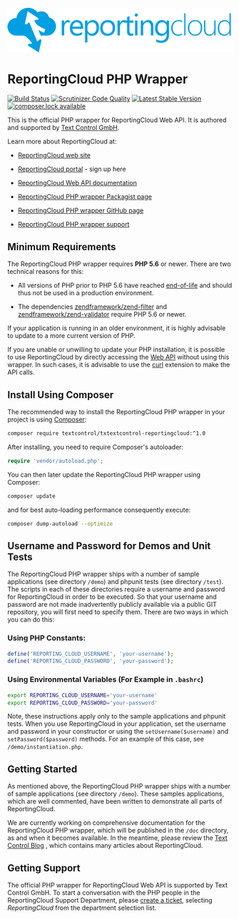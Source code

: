 ![Logo](./media/rc_logo_512.png)

# ReportingCloud PHP Wrapper

[![Build Status](https://scrutinizer-ci.com/g/TextControl/txtextcontrol-reportingcloud-php/badges/build.png?b=master)](https://scrutinizer-ci.com/g/TextControl/txtextcontrol-reportingcloud-php/build-status/master)
[![Scrutinizer Code Quality](https://scrutinizer-ci.com/g/TextControl/txtextcontrol-reportingcloud-php/badges/quality-score.png?b=master)](https://scrutinizer-ci.com/g/TextControl/txtextcontrol-reportingcloud-php/?branch=master)
[![Latest Stable Version](https://poser.pugx.org/textcontrol/txtextcontrol-reportingcloud/v/stable)](https://packagist.org/packages/textcontrol/txtextcontrol-reportingcloud)
[![composer.lock available](https://poser.pugx.org/textcontrol/txtextcontrol-reportingcloud/composerlock)](https://packagist.org/packages/textcontrol/txtextcontrol-reportingcloud)

This is the official PHP wrapper for ReportingCloud Web API. It is authored and supported by [Text Control GmbH](http://www.textcontrol.com).

Learn more about ReportingCloud at:
 
* [ReportingCloud web site](http://www.reporting.cloud/)
 
* [ReportingCloud portal](https://portal.reporting.cloud/) - sign up here  

* [ReportingCloud Web API documentation](https://portal.reporting.cloud/Documentation/Reference/)

* [ReportingCloud PHP wrapper Packagist page](https://packagist.org/packages/textcontrol/txtextcontrol-reportingcloud)

* [ReportingCloud PHP wrapper GitHub page](https://github.com/TextControl/txtextcontrol-reportingcloud-php)

* [ReportingCloud PHP wrapper support](http://support.textcontrol.com/new-ticket)


## Minimum Requirements

The ReportingCloud PHP wrapper requires **PHP 5.6** or newer. There are two technical reasons for this:

* All versions of PHP prior to PHP 5.6 have reached [end-of-life](http://php.net/eol.php) and should thus not be used in a production environment.

* The dependencies [zendframework/zend-filter](https://packagist.org/packages/zendframework/zend-filter) and [zendframework/zend-validator](https://packagist.org/packages/zendframework/zend-validator) require PHP 5.6 or newer.

If your application is running in an older environment, it is highly advisable to update to a more current version of PHP.

If you are unable or unwilling to update your PHP installation, it is possible to use ReportingCloud by directly accessing the [Web API](https://portal.reporting.cloud/Documentation/Reference/) without using this wrapper. In such cases, it is advisable to use the [curl](http://php.net/manual/en/book.curl.php) extension to make the API calls.


## Install Using Composer

The recommended way to install the ReportingCloud PHP wrapper in your project is using [Composer](http://getcomposer.org):

```bash
composer require textcontrol/txtextcontrol-reportingcloud:^1.0
```

After installing, you need to require Composer's autoloader:

```php
require 'vendor/autoload.php';
```

You can then later update the ReportingCloud PHP wrapper using Composer:

```bash
composer update
```

and for best auto-loading performance consequently execute:

```bash
composer dump-autoload --optimize
```


## Username and Password for Demos and Unit Tests

The ReportingCloud PHP wrapper ships with a number of sample applications (see directory `/demo`) and phpunit tests (see directory `/test`). The scripts in each of these directories require a username and password for ReportingCloud in order to be executed. So that your username and password are not made inadvertently publicly available via a public GIT repository, you will first need to specify them. There are two ways in which you can do this:

### Using PHP Constants:

```php
define('REPORTING_CLOUD_USERNAME', 'your-username');
define('REPORTING_CLOUD_PASSWORD', 'your-password');
```

### Using Environmental Variables (For Example in `.bashrc`)

```bash
export REPORTING_CLOUD_USERNAME='your-username'
export REPORTING_CLOUD_PASSWORD='your-password'
```

Note, these instructions apply only to the sample applications and phpunit tests. When you use ReportingCloud in your application, set the username and password in your constructor or using the `setUsername($username)` and `setPassword($password)` methods. For an example of this case, see `/demo/instantiation.php`.


## Getting Started

As mentioned above, the ReportingCloud PHP wrapper ships with a number of sample applications (see directory `/demo`). These samples applications, which are well commented, have been written to demonstrate all parts of ReportingCloud.

We are currently working on comprehensive documentation for the ReportingCloud PHP wrapper, which will be published in the `/doc` directory, as and when it becomes available. In the meantime, please review the [Text Control Blog](https://www.textcontrol.com/blog/tag/reportingcloud/2017/) , which contains many articles about ReportingCloud.
 
 
 ## Getting Support
 
 The official PHP wrapper for ReportingCloud Web API is supported by Text Control GmbH. To start a conversation with the PHP people in the ReportingCloud Support Department, please [create a ticket](http://support.textcontrol.com/new-ticket), selecting _ReportingCloud_ from the department selection list.
 
 
 
 